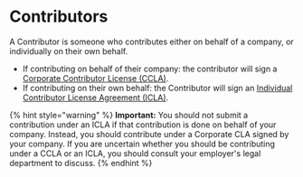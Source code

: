 # Contributors

A Contributor is someone who contributes either on behalf of a company, or individually on their own behalf.

* If contributing on behalf of their company: the contributor will sign a [Corporate Contributor License (CCLA)](corporate-contributor.md).
* If contributing on their own behalf: the Contributor will ​sign an [Individual Contributor License Agreement (ICLA)](individual-contributor.md).

{% hint style="warning" %}
**Important:** You should not submit a contribution under an ICLA if that contribution is done on behalf of your company. Instead, you should contribute under a Corporate CLA signed by your company. If you are uncertain whether you should be contributing under a CCLA or an ICLA, you should consult your employer's legal department to discuss.
{% endhint %}
